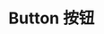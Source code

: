 <script setup>
import { CButton } from '../../src'
import ButtonExample from './button-example.vue'
</script>

# Button 按钮

<CButton clean></CButton>
